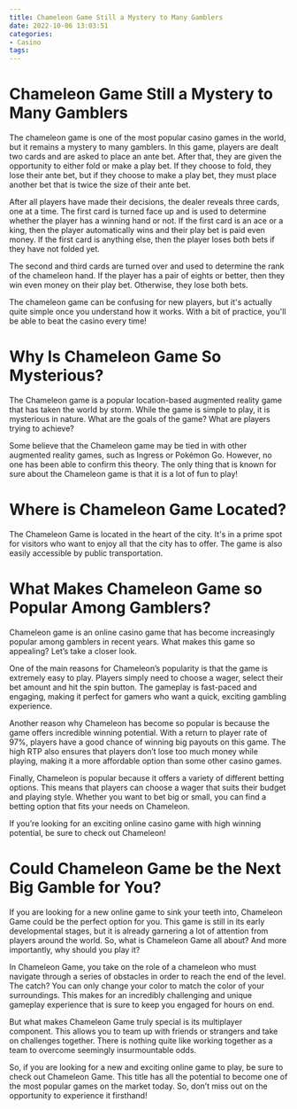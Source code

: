 ```yaml
---
title: Chameleon Game Still a Mystery to Many Gamblers
date: 2022-10-06 13:03:51
categories:
- Casino
tags:
---
```



#  Chameleon Game Still a Mystery to Many Gamblers

The chameleon game is one of the most popular casino games in the world, but it remains a mystery to many gamblers. In this game, players are dealt two cards and are asked to place an ante bet. After that, they are given the opportunity to either fold or make a play bet. If they choose to fold, they lose their ante bet, but if they choose to make a play bet, they must place another bet that is twice the size of their ante bet.

After all players have made their decisions, the dealer reveals three cards, one at a time. The first card is turned face up and is used to determine whether the player has a winning hand or not. If the first card is an ace or a king, then the player automatically wins and their play bet is paid even money. If the first card is anything else, then the player loses both bets if they have not folded yet.

The second and third cards are turned over and used to determine the rank of the chameleon hand. If the player has a pair of eights or better, then they win even money on their play bet. Otherwise, they lose both bets.

The chameleon game can be confusing for new players, but it's actually quite simple once you understand how it works. With a bit of practice, you'll be able to beat the casino every time!

#  Why Is Chameleon Game So Mysterious?

The Chameleon game is a popular location-based augmented reality game that has taken the world by storm. While the game is simple to play, it is mysterious in nature. What are the goals of the game? What are players trying to achieve?

Some believe that the Chameleon game may be tied in with other augmented reality games, such as Ingress or Pokémon Go. However, no one has been able to confirm this theory. The only thing that is known for sure about the Chameleon game is that it is a lot of fun to play!

#  Where is Chameleon Game Located?

The Chameleon Game is located in the heart of the city. It's in a prime spot for visitors who want to enjoy all that the city has to offer. The game is also easily accessible by public transportation.

#  What Makes Chameleon Game so Popular Among Gamblers?

Chameleon game is an online casino game that has become increasingly popular among gamblers in recent years. What makes this game so appealing? Let’s take a closer look.

One of the main reasons for Chameleon’s popularity is that the game is extremely easy to play. Players simply need to choose a wager, select their bet amount and hit the spin button. The gameplay is fast-paced and engaging, making it perfect for gamers who want a quick, exciting gambling experience.

Another reason why Chameleon has become so popular is because the game offers incredible winning potential. With a return to player rate of 97%, players have a good chance of winning big payouts on this game. The high RTP also ensures that players don’t lose too much money while playing, making it a more affordable option than some other casino games.

Finally, Chameleon is popular because it offers a variety of different betting options. This means that players can choose a wager that suits their budget and playing style. Whether you want to bet big or small, you can find a betting option that fits your needs on Chameleon.

If you’re looking for an exciting online casino game with high winning potential, be sure to check out Chameleon!

#  Could Chameleon Game be the Next Big Gamble for You?

If you are looking for a new online game to sink your teeth into, Chameleon Game could be the perfect option for you. This game is still in its early developmental stages, but it is already garnering a lot of attention from players around the world. So, what is Chameleon Game all about? And more importantly, why should you play it?

In Chameleon Game, you take on the role of a chameleon who must navigate through a series of obstacles in order to reach the end of the level. The catch? You can only change your color to match the color of your surroundings. This makes for an incredibly challenging and unique gameplay experience that is sure to keep you engaged for hours on end.

But what makes Chameleon Game truly special is its multiplayer component. This allows you to team up with friends or strangers and take on challenges together. There is nothing quite like working together as a team to overcome seemingly insurmountable odds.

So, if you are looking for a new and exciting online game to play, be sure to check out Chameleon Game. This title has all the potential to become one of the most popular games on the market today. So, don’t miss out on the opportunity to experience it firsthand!